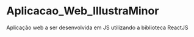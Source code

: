 # Aplicacao_Web_IllustraMinor
Aplicação web a ser desenvolvida em JS utilizando a biblioteca ReactJS
